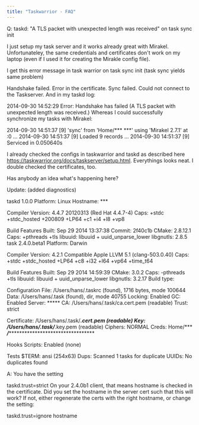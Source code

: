 ```yaml
---
title: "Taskwarrior - FAQ"
---
```


Q: taskd: "A TLS packet with unexpected length was received" on task sync init

I just setup my task server and it works already great with Mirakel. Unfortunateley, the same credentials and certificates don't work on my laptop (even if I used it for creating the Mirakle config file). 

I get this error message in task warrior on task sync init (task sync yields same problem) 

Handshake failed.
Error in the certificate.
Sync failed.
Could not connect to the Taskserver.
And in my taskd log:

2014-09-30 14:52:29 Error: Handshake has failed (A TLS packet with unexpected length was received.)
Whereas I could successfully synchronize my tasks with Mirakel: 

2014-09-30 14:51:37 [9] 'sync' from 'Home/*** ***' using 'Mirakel 2.7.1' at :0
...
2014-09-30 14:51:37 [9] Loaded 9 records
...
2014-09-30 14:51:37 [9] Serviced in 0.050640s
 

I already checked the configs in taskwarrior and taskd as described here https://taskwarrior.org/docs/taskserver/setup.html. Everythings looks neat. I double checked the certificates, too.

Has anybody an idea what's happening here?

 

Update: (added diagnostics)

taskd 1.0.0
    Platform: Linux
    Hostname: ***

Compiler
     Version: 4.4.7 20120313 (Red Hat 4.4.7-4)
        Caps: +stdc +stdc_hosted +200809 +LP64 +c1 +i4 +l8 +vp8

Build Features
       Built: Sep 29 2014 13:37:38
      Commit: 2f40c1b
       CMake: 2.8.12.1
        Caps: +pthreads +tls
     libuuid: libuuid + uuid_unparse_lower
   libgnutls: 2.8.5
task 2.4.0.beta1
  Platform: Darwin

Compiler
    Version: 4.2.1 Compatible Apple LLVM 5.1 (clang-503.0.40)
       Caps: +stdc +stdc_hosted +LP64 +c8 +i32 +l64 +vp64 +time_t64

Build Features
      Built: Sep 29 2014 14:59:39
      CMake: 3.0.2
       Caps: -pthreads +tls
    libuuid: libuuid + uuid_unparse_lower
  libgnutls: 3.2.17
 Build type: 

Configuration
       File: /Users/hans/.taskrc (found), 1716 bytes, mode 100644
       Data: /Users/hans/.task (found), dir, mode 40755
    Locking: Enabled
         GC: Enabled
     Server: *****
         CA: /Users/hans/.task/ca.cert.pem (readable)
      Trust: strict

Certificate: /Users/hans/.task/***.cert.pem (readable)
        Key: /Users/hans/.task/***.key.pem (readable)
    Ciphers: NORMAL
      Creds: Home/*** ***/************************************

Hooks
    Scripts: Enabled
             (none)

Tests
      $TERM: ansi (254x63)
       Dups: Scanned 1 tasks for duplicate UUIDs:
             No duplicates found

A: You have the setting

taskd.trust=strict
On your 2.4.0b1 client, that means hostname is checked in the certificate.
Did you set the hostname in the server cert such that this will work?  If not, either regenerate the certs with the right hostname, or change the setting:

taskd.trust=ignore hostname

